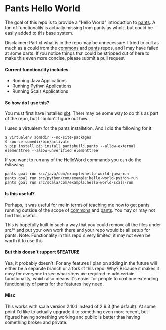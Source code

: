 # Pants Hello World

The goal of this repo is to provide a "Hello World" introduction to [pants](https://github.com/pantsbuild/pants).
A ton of functionality is actually missing from pants as whole, but could
be easily added to this base system.

Disclaimer: Part of what is in the repo may be unnecessary. I tried to cull
as much as a could from the [commons](https://github.com/twitter/commons) and [pants](https://github.com/pantsbuild/pants)
repos, and I may have failed at some parts. If you notice things that could
be stripped out of here to make this even more concise, please submit a pull request.

#### Current functionality includes
* Running Java Applications
* Running Python Applications
* Running Scala Applications

#### So how do I use this?
You must first have installed [sbt](http://www.scala-sbt.org/).  There may be some way to do this as part of 
the repo, but I couldn't figure out how.

I used a virtualenv for the pants installation.  And I did the following for it:

    $ virtualenv somedir --no-site-packages
    $ source somedir/bin/activate
    $ pip install pip install pantsbuild.pants --allow-external elementtree --allow-unverified elementtree    

If you want to run any of the HelloWorld commands you can do the following

    pants goal run src/java/com/example:hello-world-java-run
    pants goal run src/python/com/example:hello-world-python-run
    pants goal run src/scala/com/example:hello-world-scala-run

#### Is this useful?
Perhaps, it was useful for me in terms of teaching me how to get pants running
outside of the scope of [commons](https://github.com/twitter/commons) and [pants](https://github.com/pantsbuild/pants).
You may or may not find this useful.

This is hopefully built in such a way that you could remove all the files under 
src/* and put your own work there and your repo would be all setup for pants.
Note: Functionality in this repo is very limited, it may not even be worth it to use
this

#### But this doesn't support $FEATURE
Yea, it probably doesn't.  For any features I plan on adding in the future will
either be a separate branch or a fork of this repo.  Why?  Because it makes it easy
for everyone to see what steps are required to add certain functionality,
which also means it's easier for people to continue extending functionality of pants
for the features they need.

#### Misc
This works with scala version 2.10.1 instead of 2.9.3 (the default).  At some point
I'd like to actually upgrade it to something even more recent, but figured having
something working and public is better than having something broken and private.


